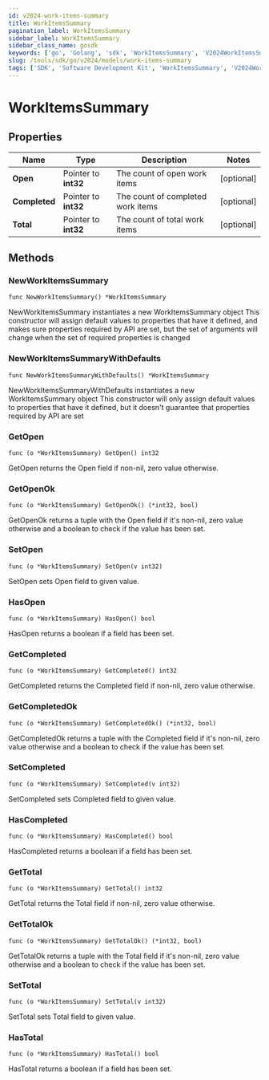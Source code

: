 ```yaml
---
id: v2024-work-items-summary
title: WorkItemsSummary
pagination_label: WorkItemsSummary
sidebar_label: WorkItemsSummary
sidebar_class_name: gosdk
keywords: ['go', 'Golang', 'sdk', 'WorkItemsSummary', 'V2024WorkItemsSummary'] 
slug: /tools/sdk/go/v2024/models/work-items-summary
tags: ['SDK', 'Software Development Kit', 'WorkItemsSummary', 'V2024WorkItemsSummary']
---
```


# WorkItemsSummary

## Properties

Name | Type | Description | Notes
------------ | ------------- | ------------- | -------------
**Open** | Pointer to **int32** | The count of open work items | [optional] 
**Completed** | Pointer to **int32** | The count of completed work items | [optional] 
**Total** | Pointer to **int32** | The count of total work items | [optional] 

## Methods

### NewWorkItemsSummary

`func NewWorkItemsSummary() *WorkItemsSummary`

NewWorkItemsSummary instantiates a new WorkItemsSummary object
This constructor will assign default values to properties that have it defined,
and makes sure properties required by API are set, but the set of arguments
will change when the set of required properties is changed

### NewWorkItemsSummaryWithDefaults

`func NewWorkItemsSummaryWithDefaults() *WorkItemsSummary`

NewWorkItemsSummaryWithDefaults instantiates a new WorkItemsSummary object
This constructor will only assign default values to properties that have it defined,
but it doesn't guarantee that properties required by API are set

### GetOpen

`func (o *WorkItemsSummary) GetOpen() int32`

GetOpen returns the Open field if non-nil, zero value otherwise.

### GetOpenOk

`func (o *WorkItemsSummary) GetOpenOk() (*int32, bool)`

GetOpenOk returns a tuple with the Open field if it's non-nil, zero value otherwise
and a boolean to check if the value has been set.

### SetOpen

`func (o *WorkItemsSummary) SetOpen(v int32)`

SetOpen sets Open field to given value.

### HasOpen

`func (o *WorkItemsSummary) HasOpen() bool`

HasOpen returns a boolean if a field has been set.

### GetCompleted

`func (o *WorkItemsSummary) GetCompleted() int32`

GetCompleted returns the Completed field if non-nil, zero value otherwise.

### GetCompletedOk

`func (o *WorkItemsSummary) GetCompletedOk() (*int32, bool)`

GetCompletedOk returns a tuple with the Completed field if it's non-nil, zero value otherwise
and a boolean to check if the value has been set.

### SetCompleted

`func (o *WorkItemsSummary) SetCompleted(v int32)`

SetCompleted sets Completed field to given value.

### HasCompleted

`func (o *WorkItemsSummary) HasCompleted() bool`

HasCompleted returns a boolean if a field has been set.

### GetTotal

`func (o *WorkItemsSummary) GetTotal() int32`

GetTotal returns the Total field if non-nil, zero value otherwise.

### GetTotalOk

`func (o *WorkItemsSummary) GetTotalOk() (*int32, bool)`

GetTotalOk returns a tuple with the Total field if it's non-nil, zero value otherwise
and a boolean to check if the value has been set.

### SetTotal

`func (o *WorkItemsSummary) SetTotal(v int32)`

SetTotal sets Total field to given value.

### HasTotal

`func (o *WorkItemsSummary) HasTotal() bool`

HasTotal returns a boolean if a field has been set.


